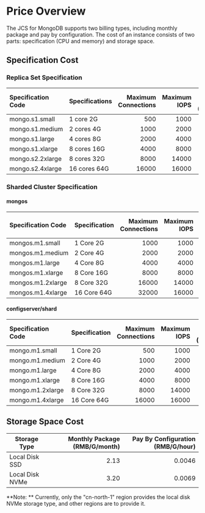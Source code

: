 # Price Overview

 The JCS for MongoDB supports two billing types, including monthly package and pay by configuration. The cost of an instance consists of two parts: specification (CPU and memory) and storage space.

## Specification Cost

### Replica Set Specification

|Specification Code | Specifications | Maximum Connections | Maximum IOPS | Monthly Package (RMB/Month) | Pay By Configuration (RMB/Hour) |
| :--------------- | :------ | ---------: | -------: | --------------: | --------------: |
|mongo.s1.small	| 1 core 2G	| 500	| 1000	| 285.00	| 0.59 |
|mongo.s1.medium | 2 cores 4G | 1000 | 2000 | 570.00 | 1.19 |
|mongo.s1.large | 4 cores 8G | 2000 | 4000 | 1050.00 | 2.19 |
|mongo.s1.xlarge | 8 cores 16G | 4000 | 8000 | 2000.00 | 4.17 |
|mongo.s2.2xlarge | 8 cores 32G | 8000 | 14000 | 3800.00 | 7.92 |
|mongo.s2.4xlarge	| 16 cores 64G	| 16000	| 16000	| 7600.00	| 15.83|

### Sharded Cluster Specification

#### mongos

| Specification Code          | Specification    | Maximum Connections | Maximum IOPS | Monthly Package (RMB/Month) | Pay By Configuration (RMB/Hour) |
| :---------------- | :------ | ---------: | -------: | --------------: | --------------: |
| mongos.m1.small   | 1 Core 2G   |       1000 |     1000 |           95.00 |            0.20 |
| mongos.m1.medium  | 2 Core 4G   |       2000 |     2000 |          190.00 |            0.40 |
| mongos.m1.large   | 4 Core 8G   |       4000 |     4000 |          350.00 |            0.73 |
| mongos.m1.xlarge  | 8 Core 16G  |       8000 |     8000 |          666.67 |            1.39 |
| mongos.m1.2xlarge | 8 Core 32G  |      16000 |    14000 |         1266.67 |            2.64 |
| mongos.m1.4xlarge | 16 Core 64G |      32000 |    16000 |         2533.33 |            5.28 |

#### configserver/shard

| Specification Code         | Specification    | Maximum Connections | Maximum IOPS | Monthly Package (RMB/Month) | Pay By Configuration (RMB/Hour) |
| :--------------- | :------ | ---------: | -------: | --------------: | --------------: |
| mongo.m1.small   | 1 Core 2G   |        500 |     1000 |          285.00 |            0.59 |
| mongo.m1.medium  | 2 Core 4G   |       1000 |     2000 |          570.00 |            1.19 |
| mongo.m1.large   | 4 Core 8G   |       2000 |     4000 |         1050.00 |            2.19 |
| mongo.m1.xlarge  | 8 Core 16G  |       4000 |     8000 |         2000.00 |            4.17 |
| mongo.m1.2xlarge | 8 Core 32G  |       8000 |    14000 |         3800.00 |            7.92 |
| mongo.m1.4xlarge | 16 Core 64G |      16000 |    16000 |         7600.00 |           15.83 |

## Storage Space Cost

| Storage Type    |Monthly Package (RMB/G/month) | Pay By Configuration (RMB/G/hour) |
| ----------- | -----------------: | ----------------: |
| Local Disk SSD  |               2.13 |            0.0046 |
| Local Disk NVMe |               3.20 |            0.0069 |

**Note: ** Currently, only the "cn-north-1" region provides the local disk NVMe storage type, and other regions are to provide it.
